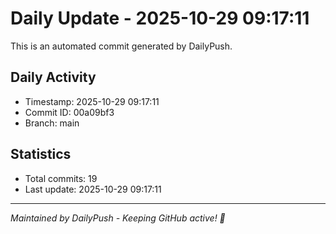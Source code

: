 # Daily Update - 2025-10-29 09:17:11

This is an automated commit generated by DailyPush.

## Daily Activity
- Timestamp: 2025-10-29 09:17:11
- Commit ID: 00a09bf3
- Branch: main

## Statistics
- Total commits: 19
- Last update: 2025-10-29 09:17:11

---
*Maintained by DailyPush - Keeping GitHub active! 🚀*
